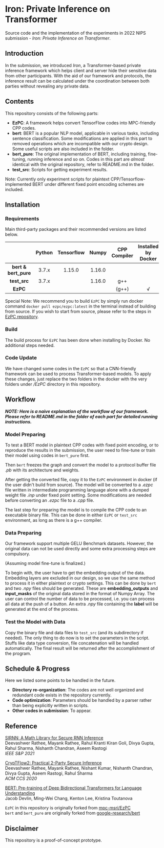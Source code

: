 # Iron: Private Inference on Transformer
Source code and the implementation of the experiments in 2022 NIPS submission -  _Iron: Private Inference on 
Transformer_.

## Introduction
In the submission, we introduced _Iron_, a Transformer-based private inference framework which helps client and server 
hide their sensitive data from other participants. With the aid of our framework and protocols, the inference result can 
be calculated under the coordination between both parties without revealing any private data.

## Contents
This repository consists of the following parts:
- __EzPC__: A framework helps convert TensorFlow codes into MPC-friendly CPP codes.
- __bert__: BERT is a popular NLP model, applicable in various tasks, including sentence classification. Some 
modifications are applied in this part to removed operations which are incompatible with our crypto design. Some
useful scripts are also included in the folder.
- __bert_pure__: The original implementation of BERT, including training, fine-tuning, running inference and so on. 
Codes in this part are _almost_ identical with the original repository, refer to README.md in the folder.
- __test_src__: Scripts for getting experiment results.

Note: Currently only experiment scripts for plaintext CPP/Tensorflow-implemented BERT under different fixed
point encoding schemes are included.

## Installation
### Requirements
Main third-party packages and their recommended versions are listed below.

|                      | Python | Tensorflow | Numpy  | CPP Compiler | Installed by Docker |
|:--------------------:|:------:|:----------:|:------:|:------------:|:-------------------:|
| __bert & bert_pure__ | 3.7.x  |   1.15.0   | 1.16.0 |              |                     |
|     __test_src__     | 3.7.x  |            | 1.16.0 |     g++      |                     |
|       __EzPC__       |        |            |        |    (g++)     |          √          |
Special Note: We recommend you to build `EzPC` by simply run docker command `docker pull ezpc/ezpc:latest` in the 
terminal instead of building from source. If you wish to start from source, please refer to the steps in [EzPC 
repository](https://github.com/mpc-msri/EzPC/).

### Build
The build process for `EzPC` has been done when installing by Docker. No additional steps needed.
### Code Update
We have changed some codes in the `EzPC` so that a CNN-friendly framework can be used to process Transformer-based 
models. To apply these changes, just replace the two folders in the docker with the very folders under */EzPC* directory 
in this repository.

## Workflow
***NOTE: Here is a naive explanation of the workflow of our framework. Please refer to README.md in the folder of each 
part for detailed running instructions.***

### Model Preparing
To test a BERT model in plaintext CPP codes with fixed point encoding, or to reproduce the results in the submission, 
the user need to fine-tune or train their model using codes in `bert_pure` first. 

Then `bert` freezes the graph and convert the model to a protocol buffer file _.pb_ with its architecture and weights.

After getting the converted file, copy it to the `EzPC` environment in docker (if the user didn't build from source). The 
model will be converted to a _.ezpc_ file written in intermediate programming language alone with a dumped weight file 
_.inp_ under fixed point setting. Some modifications are needed before converting an _.ezpc_ file to a _.cpp_ file. 

The last step for preparing the model is to compile the CPP code to an executable binary file. This can be done in 
either `EzPC` or `test_src` environment, as long as there is a g++ compiler.

### Data Preparing
Our framework support multiple GELU Benchmark datasets. However, the original data can not be used directly and some 
extra processing steps are compulsory.

(Assuming model fine-tune is finalized.)

To begin with, the user have to get the embedding output of the data. Embedding layers are excluded in our design, so we
use the same method to process it in either plaintext or crypto settings. This can be done by `bert` and two _.npy_ 
files should be generated. These are **embedding_outputs** and **input_masks** of the original data stored in the 
format of Numpy Array. The user can control the number of data to be processed, i.e. you can process all data at 
the push of a button. An extra _.npy_ file containing the **label** will be generated at the end of the process.

### Test the Model with Data
Copy the binary file and data files to `test_src` (and its subdirectory if needed). The only thing to do now is to set 
the parameters in the script. Stuffs like data type conversion, file concatenation will be handled automatically. The 
final result will be returned after the accomplishment of the program.

## Schedule & Progress
Here we listed some points to be handled in the future.
- **Directory re-organization**: The codes are not well organized and redundant code exists in the repository currently.
- **Code optimization**: Parameters should be handled by a parser rather than being explicitly written in scripts.
- **Other codes in submission**: To appear.

## Reference
[SIRNN: A Math Library for Secure RNN Inference](https://eprint.iacr.org/2021/459)  
Deevashwer Rathee, Mayank Rathee, Rahul Kranti Kiran Goli, Divya Gupta, Rahul Sharma, Nishanth Chandran, Aseem Rastogi  
*IEEE S&P 2021*

[CrypTFlow2: Practical 2-Party Secure Inference](https://eprint.iacr.org/2020/1002)  
Deevashwer Rathee, Mayank Rathee, Nishant Kumar, Nishanth Chandran, Divya Gupta, Aseem Rastogi, Rahul Sharma  
*ACM CCS 2020*

[BERT: Pre-training of Deep Bidirectional Transformers for Language Understanding](https://arxiv.org/abs/1810.04805)  
Jacob Devlin, Ming-Wei Chang, Kenton Lee, Kristina Toutanova

`EzPC` in this repository is originally forked from [mpc-msri/EzPC](https://github.com/mpc-msri/EzPC)  
`bert` and `bert_pure` are originally forked from [google-research/bert](https://github.com/google-research/bert)

## Disclaimer
This repository is a proof-of-concept prototype.